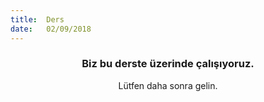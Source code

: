 ```yaml
---
title:  Ders
date:   02/09/2018
---
```


### <center>Biz bu derste üzerinde çalışıyoruz.</center>
<center>Lütfen daha sonra gelin.</center>